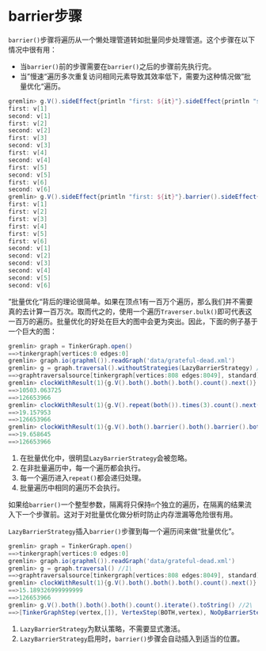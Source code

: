 # barrier步骤

`barrier()`步骤将遍历从一个懒处理管道转如批量同步处理管道。这个步骤在以下情况中很有用：

* 当`barrier()`前的步骤需要在`barrier()`之后的步骤前先执行完。
* 当”慢速“遍历多次重复访问相同元素导致其效率低下，需要为这种情况做”批量优化“遍历。

```groovy
gremlin> g.V().sideEffect{println "first: ${it}"}.sideEffect{println "second: ${it}"}.iterate()
first: v[1]
second: v[1]
first: v[2]
second: v[2]
first: v[3]
second: v[3]
first: v[4]
second: v[4]
first: v[5]
second: v[5]
first: v[6]
second: v[6]
gremlin> g.V().sideEffect{println "first: ${it}"}.barrier().sideEffect{println "second: ${it}"}.iterate()
first: v[1]
first: v[2]
first: v[3]
first: v[4]
first: v[5]
first: v[6]
second: v[1]
second: v[2]
second: v[3]
second: v[4]
second: v[5]
second: v[6]
```

”批量优化“背后的理论很简单。如果在顶点1有一百万个遍历，那么我们并不需要真的去计算一百万次。取而代之的，使用一个遍历`Traverser.bulk()`即可代表这一百万的遍历。批量优化的好处在巨大的图中会更为突出。因此，下面的例子基于一个巨大的图：

```groovy
gremlin> graph = TinkerGraph.open()
==>tinkergraph[vertices:0 edges:0]
gremlin> graph.io(graphml()).readGraph('data/grateful-dead.xml')
gremlin> g = graph.traversal().withoutStrategies(LazyBarrierStrategy) //1\
==>graphtraversalsource[tinkergraph[vertices:808 edges:8049], standard]
gremlin> clockWithResult(1){g.V().both().both().both().count().next()} //2\
==>10503.063725
==>126653966
gremlin> clockWithResult(1){g.V().repeat(both()).times(3).count().next()} //3\
==>19.157953
==>126653966
gremlin> clockWithResult(1){g.V().both().barrier().both().barrier().both().barrier().count().next()} //4\
==>19.658645
==>126653966
```

1. 在批量优化中，很明显`LazyBarrierStrategy`会被忽略。
2. 在非批量遍历中，每一个遍历都会执行。
3. 每一个遍历进入`repeat()`都会递归处理。
4. 批量遍历中相同的遍历不会执行。

如果给`barrier()`一个整型参数，隔离将只保持`n`个独立的遍历，在隔离的结果流入下一个步骤前。这对于对批量优化做分析时防止内存泄漏等危险很有用。

`LazyBarrierStrategy`插入`barrier()`步骤到每一个遍历间来做“批量优化”。

```groovy
gremlin> graph = TinkerGraph.open()
==>tinkergraph[vertices:0 edges:0]
gremlin> graph.io(graphml()).readGraph('data/grateful-dead.xml')
gremlin> g = graph.traversal() //1\
==>graphtraversalsource[tinkergraph[vertices:808 edges:8049], standard]
gremlin> clockWithResult(1){g.V().both().both().both().count().next()}
==>15.189326999999999
==>126653966
gremlin> g.V().both().both().both().count().iterate().toString() //2\
==>[TinkerGraphStep(vertex,[]), VertexStep(BOTH,vertex), NoOpBarrierStep(2500), VertexStep(BOTH,vertex), NoOpBarrierStep(2500), VertexStep(BOTH,edge), CountGlobalStep]
```

1. `LazyBarrierStrategy`为默认策略，不需要显式激活。
2. `LazyBarrierStrategy`启用时，`barrier()`步骤会自动插入到适当的位置。